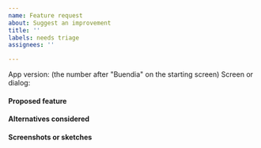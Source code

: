 ```yaml
---
name: Feature request
about: Suggest an improvement
title: ''
labels: needs triage
assignees: ''

---
```


App version: (the number after "Buendia" on the starting screen)
Screen or dialog:

#### Proposed feature

#### Alternatives considered

#### Screenshots or sketches
